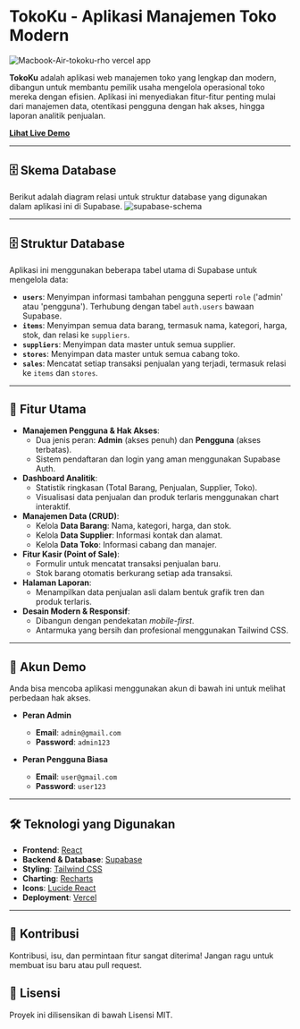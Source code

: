 # TokoKu - Aplikasi Manajemen Toko Modern

![Macbook-Air-tokoku-rho vercel app](https://github.com/user-attachments/assets/f471c85b-1e04-4da2-af72-dc1a60b333e4)

**TokoKu** adalah aplikasi web manajemen toko yang lengkap dan modern, dibangun untuk membantu pemilik usaha mengelola operasional toko mereka dengan efisien. Aplikasi ini menyediakan fitur-fitur penting mulai dari manajemen data, otentikasi pengguna dengan hak akses, hingga laporan analitik penjualan.

**[Lihat Live Demo](https://tokoku-rho.vercel.app/)** 

---

## 🗄️ Skema Database

Berikut adalah diagram relasi untuk struktur database yang digunakan dalam aplikasi ini di Supabase.
![supabase-schema](https://github.com/user-attachments/assets/7e01470d-07aa-4452-8f93-f10771f3953c)

---

## 🗄️ Struktur Database

Aplikasi ini menggunakan beberapa tabel utama di Supabase untuk mengelola data:

-   **`users`**: Menyimpan informasi tambahan pengguna seperti `role` ('admin' atau 'pengguna'). Terhubung dengan tabel `auth.users` bawaan Supabase.
-   **`items`**: Menyimpan semua data barang, termasuk nama, kategori, harga, stok, dan relasi ke `suppliers`.
-   **`suppliers`**: Menyimpan data master untuk semua supplier.
-   **`stores`**: Menyimpan data master untuk semua cabang toko.
-   **`sales`**: Mencatat setiap transaksi penjualan yang terjadi, termasuk relasi ke `items` dan `stores`.

---

## 🚀 Fitur Utama

-   **Manajemen Pengguna & Hak Akses**:
    -   Dua jenis peran: **Admin** (akses penuh) dan **Pengguna** (akses terbatas).
    -   Sistem pendaftaran dan login yang aman menggunakan Supabase Auth.
-   **Dashboard Analitik**:
    -   Statistik ringkasan (Total Barang, Penjualan, Supplier, Toko).
    -   Visualisasi data penjualan dan produk terlaris menggunakan chart interaktif.
-   **Manajemen Data (CRUD)**:
    -   Kelola **Data Barang**: Nama, kategori, harga, dan stok.
    -   Kelola **Data Supplier**: Informasi kontak dan alamat.
    -   Kelola **Data Toko**: Informasi cabang dan manajer.
-   **Fitur Kasir (Point of Sale)**:
    -   Formulir untuk mencatat transaksi penjualan baru.
    -   Stok barang otomatis berkurang setiap ada transaksi.
-   **Halaman Laporan**:
    -   Menampilkan data penjualan asli dalam bentuk grafik tren dan produk terlaris.
-   **Desain Modern & Responsif**:
    -   Dibangun dengan pendekatan *mobile-first*.
    -   Antarmuka yang bersih dan profesional menggunakan Tailwind CSS.

---

## 🔑 Akun Demo

Anda bisa mencoba aplikasi menggunakan akun di bawah ini untuk melihat perbedaan hak akses.

-   **Peran Admin**
    -   **Email**: `admin@gmail.com`
    -   **Password**: `admin123`

-   **Peran Pengguna Biasa**
    -   **Email**: `user@gmail.com`
    -   **Password**: `user123`

---

## 🛠️ Teknologi yang Digunakan

-   **Frontend**: [React](https://reactjs.org/)
-   **Backend & Database**: [Supabase](https://supabase.io/)
-   **Styling**: [Tailwind CSS](https://tailwindcss.com/)
-   **Charting**: [Recharts](https://recharts.org/)
-   **Icons**: [Lucide React](https://lucide.dev/)
-   **Deployment**: [Vercel](https://vercel.com/)

---

## 🤝 Kontribusi

Kontribusi, isu, dan permintaan fitur sangat diterima! Jangan ragu untuk membuat isu baru atau pull request.

## 📄 Lisensi

Proyek ini dilisensikan di bawah Lisensi MIT.
